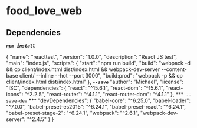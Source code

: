 # food_love_web

## Dependencies
***`npm install`***

{
  "name": "reacttest",
  "version": "1.0.0",
  "description": "React JS test",
  "main": "index.js",
  "scripts": {
    "start": "npm run build",
    "build": "webpack -d && cp client/index.html dist/index.html && webpack-dev-server --content-base client/ --inline --hot --port 3000",
    "build:prod": "webpack -p && cp client/index.html dist/index.html"
  },
  ***`--save`***
  "author": "Michael",
  "license": "ISC",
  "dependencies": {
    "react": "^15.6.1",
    "react-dom": "^15.6.1",
    "react-icons": "^2.2.5",
    "react-router": "^4.1.1",
    "react-router-dom": "^4.1.1"
  },
  ***` --save-dev` ***
  "devDependencies": {
    "babel-core": "^6.25.0",
    "babel-loader": "^7.0.0",
    "babel-preset-es2015": "^6.24.1",
    "babel-preset-react": "^6.24.1",
    "babel-preset-stage-2": "^6.24.1",
    "webpack": "^2.6.1",
    "webpack-dev-server": "^2.4.5"
  }
}
